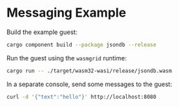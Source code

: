 # Messaging Example

Build the example guest:

```bash
cargo component build --package jsondb --release
```

Run the guest using the `wasmgrid` runtime:

```bash
cargo run -- ./target/wasm32-wasi/release/jsondb.wasm
```

In a separate console, send some messages to the guest:

```bash
curl -d '{"text":"hello"}' http://localhost:8080
```
